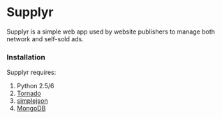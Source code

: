 # Supplyr

Supplyr is a simple web app used by website publishers to manage both network and self-sold ads. 

### Installation

Supplyr requires:

1. Python 2.5/6
1. [Tornado](http://www.tornadoweb.org/)
1. [simplejson](http://pypi.python.org/pypi/simplejson/)
1. [MongoDB](http://www.mongodb.org/)

